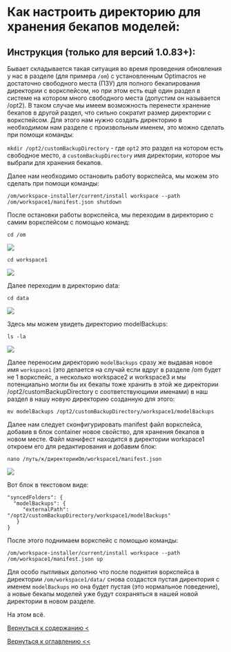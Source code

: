 # Как настроить директорию для хранения бекапов моделей: 

## Инструкция (только для версий 1.0.83+):
Бывает складывается такая ситуация во время проведения обновления у нас в разделе (для примера `/om`) с установленным 
Optimacros не достаточно свободного места (ПЗУ) для полного бекапирования директории с воркспейсом, но при этом есть ещё
 один раздел в системе на котором много свободного места (допустим он называется /opt2). В таком случае мы имеем 
 возможность перенести хранение бекапов в другой  раздел, что сильно сократит размер директории с воркспейсом. Для этого
  нам нужно создать директорию в необходимом нам  разделе с произвольным именем, это можно сделать при помощи команды:
 
`mkdir /opt2/customBackupDirectory` - где `opt2` это раздел на котором есть свободное место, а `customBackupDirectory` 
имя директории, которое мы выбрали для хранения бекапов.

Далее нам необходимо остановить работу воркспейса, мы можем это сделать при помощи команды:

`/om/workspace-installer/current/install workspace --path /om/workspace1/manifest.json shutdown`

После остановки работы воркспейса, мы переходим в директорию с самим воркспейсом с помощью команд:

`cd /om`

![](./pictures/cdOm.jpg)

`cd workspace1`

![](./pictures/cdWorkspace1.jpg)

Далее переходим в директорию data:

`cd data`

![](./pictures/cdData.jpg)

Здесь мы можем увидеть директорию modelBackups:

`ls -la`

![](./pictures/lsLaData.jpg)

Далее переносим директорию `modelBackups` сразу же выдавая новое имя `workspace1` (это делается на случай если вдруг в 
разделе /om будет не 1 воркспейс, а несколько workspace2 и workspace3 и мы потенциально могли бы их бекапы тоже хранить 
в этой же директории /opt2/customBackupDirectory с соответствующими именами) в наш раздел в нашу новую директорию 
созданную для этого:

`mv modelBackups /opt2/customBackupDirectory/workspace1/modelBackups`

Далее нам следует сконфигурировать manifest файл воркспейса, добавив в блок container новое свойство, для хранения 
бекапов в новом месте. Файл манифест находится в директории workspace1 откроем его для редактирования и добавим блок:

`nano /путь/к/директорииOm/workspace1/manifest.json`

![](./pictures/editMasnifest.jpg)

Вот блок в текстовом виде:

```
"syncedFolders": {
  "modelBackups": {
     "externalPath": "/opt2/customBackupDirectory/workspace1/modelBackups"
   }
}
```

После этого поднимаем воркспейс с помощью команды:

`/om/workspace-installer/current/install workspace --path /om/workspace1/manifest.json up`

Для особо пытливых дополню что после поднятия воркспейса в директории `/om/workspace1/data/` снова создастся пустая 
директория с именем `modelBackups` но она будет пустая (это нормальное поведение), а новые бекапы моделей уже будут 
сохраняться в нашей новой директории в новом разделе.

На этом всё.

[Вернуться к содержанию <](contents.md)

[Вернуться к оглавлению <<](index.md)
